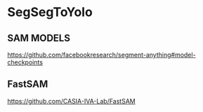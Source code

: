 # SegSegToYolo

## SAM MODELS

https://github.com/facebookresearch/segment-anything#model-checkpoints

## FastSAM

https://github.com/CASIA-IVA-Lab/FastSAM
